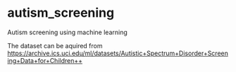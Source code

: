 # autism_screening
Autism screening using machine learning 

The dataset can be aquired from https://archive.ics.uci.edu/ml/datasets/Autistic+Spectrum+Disorder+Screening+Data+for+Children++
